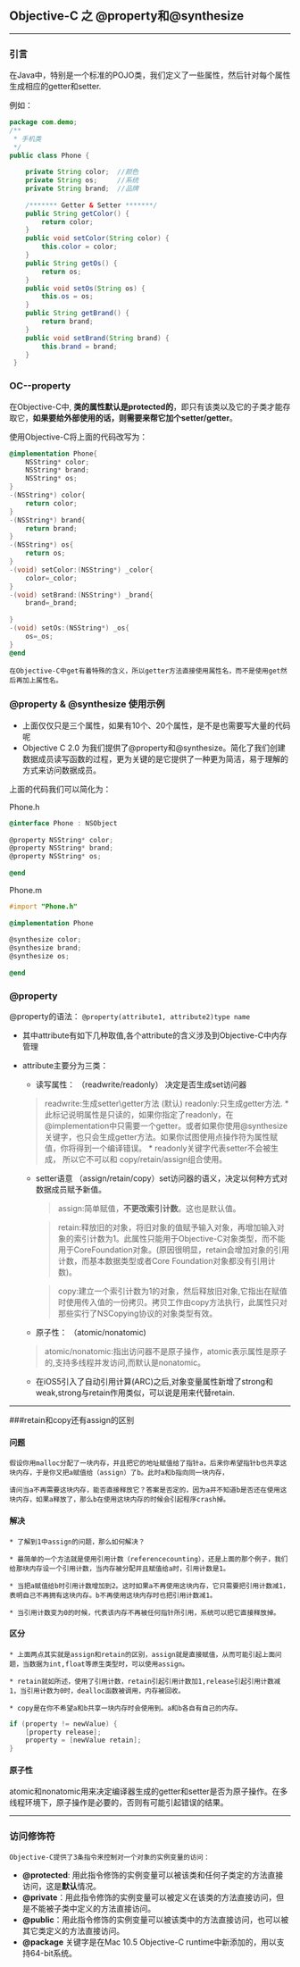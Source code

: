 ## Objective-C 之 @property和@synthesize

***

### 引言
在Java中，特别是一个标准的POJO类，我们定义了一些属性，然后针对每个属性生成相应的getter和setter.

例如：

``` java
package com.demo;
/**
 * 手机类
 */
public class Phone {
 
    private String color;  //颜色
    private String os;     //系统
    private String brand;  //品牌
 
    /******* Getter & Setter *******/
    public String getColor() {
        return color;
    }
    public void setColor(String color) {
        this.color = color;
    }
    public String getOs() {
        return os;
    }
    public void setOs(String os) {
        this.os = os;
    }
    public String getBrand() {
        return brand;
    }
    public void setBrand(String brand) {
        this.brand = brand;
    }
 }  
```

### OC--property
在Objective-C中, **类的属性默认是protected的**，即只有该类以及它的子类才能存取它，**如果要给外部使用的话，则需要来帮它加个setter/getter**。

使用Objective-C将上面的代码改写为：

``` objective-c
@implementation Phone{
    NSString* color;
    NSString* brand;
    NSString* os;
}
-(NSString*) color{
    return color;
}
-(NSString*) brand{
    return brand;
}
-(NSString*) os{
    return os;
}
-(void) setColor:(NSString*) _color{
    color=_color;
}
-(void) setBrand:(NSString*) _brand{
    brand=_brand;
 
}
-(void) setOs:(NSString*) _os{
    os=_os;
}
@end
```
`在Objective-C中get有着特殊的含义，所以getter方法直接使用属性名，而不是使用get然后再加上属性名。`


### @property & @synthesize 使用示例
* 上面仅仅只是三个属性，如果有10个、20个属性，是不是也需要写大量的代码呢
* Objective C 2.0 为我们提供了@property和@synthesize。简化了我们创建数据成员读写函数的过程，更为关键的是它提供了一种更为简洁，易于理解的方式来访问数据成员。

上面的代码我们可以简化为：

Phone.h

``` objective-c
@interface Phone : NSObject
 
@property NSString* color;
@property NSString* brand;
@property NSString* os;
 
@end
```

Phone.m

``` objective-c
#import "Phone.h"
 
@implementation Phone
 
@synthesize color;
@synthesize brand;
@synthesize os;
 
@end
```
### @property 
@property的语法：
`@property(attribute1, attribute2)type name`

* 其中attribute有如下几种取值,各个attribute的含义涉及到Objective-C中内存管理

* attribute主要分为三类：
    * 读写属性： （readwrite/readonly） 决定是否生成set访问器
    > readwrite:生成setter\getter方法 (默认)
    > readonly:只生成getter方法.
        * 此标记说明属性是只读的，如果你指定了readonly，在@implementation中只需要一个getter。或者如果你使用@synthesize关键字，也只会生成getter方法。如果你试图使用点操作符为属性赋值，你将得到一个编译错误。
        * readonly关键字代表setter不会被生成， 所以它不可以和 copy/retain/assign组合使用。
    
    * setter语意 （assign/retain/copy）set访问器的语义，决定以何种方式对数据成员赋予新值。
        > assign:简单赋值，**不更改索引计数**。这也是默认值。
    
        > retain:释放旧的对象，将旧对象的值赋予输入对象，再增加输入对象的索引计数为1。此属性只能用于Objective-C对象类型，而不能用于CoreFoundation对象。(原因很明显，retain会增加对象的引用计数，而基本数据类型或者Core Foundation对象都没有引用计数)。
    
        > copy:建立一个索引计数为1的对象，然后释放旧对象,它指出在赋值时使用传入值的一份拷贝。拷贝工作由copy方法执行，此属性只对那些实行了NSCopying协议的对象类型有效。
    
    * 原子性：  （atomic/nonatomic)
    > atomic/nonatomic:指出访问器不是原子操作，atomic表示属性是原子的,支持多线程并发访问,而默认是nonatomic。
    
    * 在iOS5引入了自动引用计算(ARC)之后,对象变量属性新增了strong和weak,strong与retain作用类似，可以说是用来代替retain.

***

###retain和copy还有assign的区别 

#### 问题
    假设你用malloc分配了一块内存，并且把它的地址赋值给了指针a，后来你希望指针b也共享这块内存，于是你又把a赋值给（assign）了b。此时a和b指向同一块内存，
    
    请问当a不再需要这块内存，能否直接释放它？答案是否定的，因为a并不知道b是否还在使用这块内存，如果a释放了，那么b在使用这块内存的时候会引起程序crash掉。 


#### 解决 
    * 了解到1中assign的问题，那么如何解决？
    
    * 最简单的一个方法就是使用引用计数（referencecounting），还是上面的那个例子，我们给那块内存设一个引用计数，当内存被分配并且赋值给a时，引用计数是1。
    
    * 当把a赋值给b时引用计数增加到2。这时如果a不再使用这块内存，它只需要把引用计数减1，表明自己不再拥有这块内存。b不再使用这块内存时也把引用计数减1。
    
    * 当引用计数变为0的时候，代表该内存不再被任何指针所引用，系统可以把它直接释放掉。 


#### 区分
    * 上面两点其实就是assign和retain的区别，assign就是直接赋值，从而可能引起上面问题，当数据为int,float等原生类型时，可以使用assign。
    
    * retain就如所述，使用了引用计数，retain引起引用计数加1,release引起引用计数减1，当引用计数为0时，dealloc函数被调用，内存被回收。
    
    * copy是在你不希望a和b共享一块内存时会使用到。a和b各自有自己的内存。 


``` objective-c
if (property != newValue) {   
    [property release];   
    property = [newValue retain];   
}  
```

#### 原子性 
atomic和nonatomic用来决定编译器生成的getter和setter是否为原子操作。在多线程环境下，原子操作是必要的，否则有可能引起错误的结果。

***

### 访问修饰符
    Objective-C提供了3条指令来控制对一个对象的实例变量的访问：

* **@protected**: 用此指令修饰的实例变量可以被该类和任何子类定的方法直接访问，这是**默认**情况。
* **@private**：用此指令修饰的实例变量可以被定义在该类的方法直接访问，但是不能被子类中定义的方法直接访问。
* **@public**：用此指令修饰的实例变量可以被该类中的方法直接访问，也可以被其它类定义的方法直接访问。
* **@package** 关键字是在Mac 10.5 Objective-C runtime中新添加的，用以支持64-bit系统。

